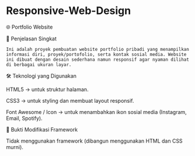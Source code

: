 # Responsive-Web-Design

🌐 Portfolio Website

📌 Penjelasan Singkat

    Ini adalah proyek pembuatan website portfolio pribadi yang menampilkan informasi diri, proyek/portofolio, serta kontak sosial media. Website ini dibuat dengan desain sederhana namun responsif agar nyaman dilihat di berbagai ukuran layar.

🛠️ Teknologi yang Digunakan

   HTML5 → untuk struktur halaman.

   CSS3 → untuk styling dan membuat layout responsif.

   Font Awesome / Icon → untuk menambahkan ikon sosial media (Instagram, Email, Spotify).

🔧 Bukti Modifikasi Framework

   Tidak menggunakan framework (dibangun menggunakan HTML dan CSS murni).
